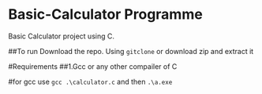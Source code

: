 # Basic-Calculator Programme
Basic Calculator project using C.

##To run Download the repo. Using ````gitclone```` or download zip and extract it

#Requirements
##1.Gcc or any other compailer of C

#for gcc use ````gcc .\calculator.c```` and then  ````.\a.exe ````
